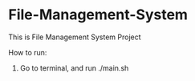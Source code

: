 # File-Management-System

This is File Management System Project

How to run:

1. Go to terminal, and run ./main.sh
